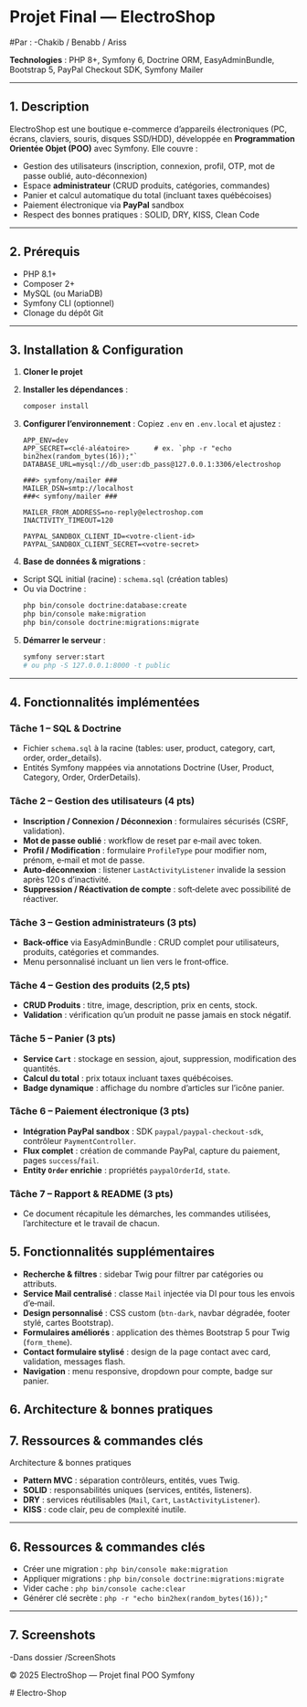 # Projet Final — ElectroShop 

#Par : -Chakib / Benabb / Ariss
   
**Technologies** : PHP 8+, Symfony 6, Doctrine ORM, EasyAdminBundle, Bootstrap 5, PayPal Checkout SDK, Symfony Mailer

---

## 1. Description

ElectroShop est une boutique e-commerce d’appareils électroniques (PC, écrans, claviers, souris, disques SSD/HDD), développée en **Programmation Orientée Objet (POO)** avec Symfony. Elle couvre :

- Gestion des utilisateurs (inscription, connexion, profil, OTP, mot de passe oublié, auto-déconnexion)
- Espace **administrateur** (CRUD produits, catégories, commandes)
- Panier et calcul automatique du total (incluant taxes québécoises)
- Paiement électronique via **PayPal** sandbox
- Respect des bonnes pratiques : SOLID, DRY, KISS, Clean Code

---

## 2. Prérequis

- PHP 8.1+
- Composer 2+
- MySQL (ou MariaDB)
- Symfony CLI (optionnel)
- Clonage du dépôt Git

---

## 3. Installation & Configuration

1. **Cloner le projet** 


2. **Installer les dépendances** :
   ```bash
   composer install
   ```

3. **Configurer l’environnement** :
   Copiez `.env` en `.env.local` et ajustez :
   ```dotenv
   APP_ENV=dev
   APP_SECRET=<clé-aléatoire>      # ex. `php -r "echo bin2hex(random_bytes(16));"`
   DATABASE_URL=mysql://db_user:db_pass@127.0.0.1:3306/electroshop

   ###> symfony/mailer ###
   MAILER_DSN=smtp://localhost
   ###< symfony/mailer ###

   MAILER_FROM_ADDRESS=no-reply@electroshop.com
   INACTIVITY_TIMEOUT=120

   PAYPAL_SANDBOX_CLIENT_ID=<votre-client-id>
   PAYPAL_SANDBOX_CLIENT_SECRET=<votre-secret>
   ```

4. **Base de données & migrations** :
  - Script SQL initial (racine) : `schema.sql` (création tables)
  - Ou via Doctrine :
    ```bash
    php bin/console doctrine:database:create
    php bin/console make:migration
    php bin/console doctrine:migrations:migrate
    ```

5. **Démarrer le serveur** :
   ```bash
   symfony server:start
   # ou php -S 127.0.0.1:8000 -t public
   ```

---

## 4. Fonctionnalités implémentées

### Tâche 1 – SQL & Doctrine
- Fichier `schema.sql` à la racine (tables: user, product, category, cart, order, order_details).
- Entités Symfony mappées via annotations Doctrine (User, Product, Category, Order, OrderDetails).

### Tâche 2 – Gestion des utilisateurs (4 pts)
- **Inscription / Connexion / Déconnexion** : formulaires sécurisés (CSRF, validation).
- **Mot de passe oublié** : workflow de reset par e‑mail avec token.
- **Profil / Modification** : formulaire `ProfileType` pour modifier nom, prénom, e‑mail et mot de passe.
- **Auto-déconnexion** : listener `LastActivityListener` invalide la session après 120 s d’inactivité.
- **Suppression / Réactivation de compte** : soft‑delete avec possibilité de réactiver.

### Tâche 3 – Gestion administrateurs (3 pts)
- **Back-office** via EasyAdminBundle : CRUD complet pour utilisateurs, produits, catégories et commandes.
- Menu personnalisé incluant un lien vers le front‑office.

### Tâche 4 – Gestion des produits (2,5 pts)
- **CRUD Produits** : titre, image, description, prix en cents, stock.
- **Validation** : vérification qu’un produit ne passe jamais en stock négatif.

### Tâche 5 – Panier (3 pts)
- **Service `Cart`** : stockage en session, ajout, suppression, modification des quantités.
- **Calcul du total** : prix totaux incluant taxes québécoises.
- **Badge dynamique** : affichage du nombre d’articles sur l’icône panier.

### Tâche 6 – Paiement électronique (3 pts)
- **Intégration PayPal sandbox** : SDK `paypal/paypal-checkout-sdk`, contrôleur `PaymentController`.
- **Flux complet** : création de commande PayPal, capture du paiement, pages `success`/`fail`.
- **Entity `Order` enrichie** : propriétés `paypalOrderId`, `state`.

### Tâche 7 – Rapport & README (3 pts)
- Ce document récapitule les démarches, les commandes utilisées, l’architecture et le travail de chacun.

## 5. Fonctionnalités supplémentaires
- **Recherche & filtres** : sidebar Twig pour filtrer par catégories ou attributs.
- **Service Mail centralisé** : classe `Mail` injectée via DI pour tous les envois d’e‑mail.
- **Design personnalisé** : CSS custom (`btn-dark`, navbar dégradée, footer stylé, cartes Bootstrap).
- **Formulaires améliorés** : application des thèmes Bootstrap 5 pour Twig (`form_theme`).
- **Contact formulaire stylisé** : design de la page contact avec card, validation, messages flash.
- **Navigation** : menu responsive, dropdown pour compte, badge sur panier.

## 6. Architecture & bonnes pratiques

## 7. Ressources & commandes clés

Architecture & bonnes pratiques

- **Pattern MVC** : séparation contrôleurs, entités, vues Twig.
- **SOLID** : responsabilités uniques (services, entités, listeners).
- **DRY** : services réutilisables (`Mail`, `Cart`, `LastActivityListener`).
- **KISS** : code clair, peu de complexité inutile.

---

## 6. Ressources & commandes clés

- Créer une migration : `php bin/console make:migration`
- Appliquer migrations : `php bin/console doctrine:migrations:migrate`
- Vider cache : `php bin/console cache:clear`
- Générer clé secrète : `php -r "echo bin2hex(random_bytes(16));"`

---

## 7. Screenshots

-Dans dossier /ScreenShots

© 2025 ElectroShop — Projet final POO Symfony

#   E l e c t r o - S h o p  
 